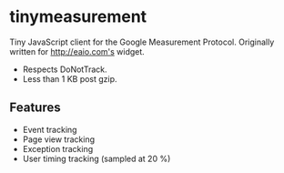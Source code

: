 # tinymeasurement
Tiny JavaScript client for the Google Measurement Protocol. Originally written for http://eaio.com's widget.

* Respects DoNotTrack.
* Less than 1 KB post gzip.

## Features

* Event tracking
* Page view tracking
* Exception tracking
* User timing tracking (sampled at 20 %)
